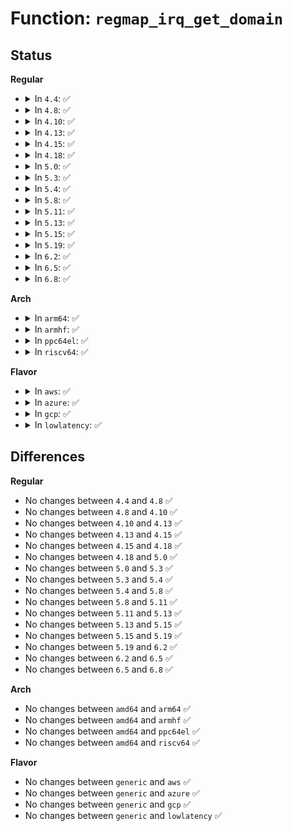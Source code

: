 # Function: <code>regmap_irq_get_domain</code>

## Status
<b>Regular</b>
<ul>
<li>
<details>
<summary>In <code>4.4</code>: ✅</summary>

```c
struct irq_domain *regmap_irq_get_domain(struct regmap_irq_chip_data *data);
```

**Collision:** Unique Global

**Inline:** No

**Transformation:** False

**Instances:**

```
In drivers/base/regmap/regmap-irq.c (ffffffff8156b500)
Location: drivers/base/regmap/regmap-irq.c:618
Inline: False
Direct callers:
  - drivers/mfd/tps65910.c:tps65910_i2c_probe
  - drivers/mfd/tps80031.c:tps80031_probe
  - drivers/mfd/tps65090.c:tps65090_i2c_probe
  - drivers/mfd/intel_soc_pmic_core.c:intel_soc_pmic_i2c_probe
```
**Symbols:**

```
ffffffff8156b500-ffffffff8156b51b: regmap_irq_get_domain (STB_GLOBAL)
```
</details>
</li>
<li>
<details>
<summary>In <code>4.8</code>: ✅</summary>

```c
struct irq_domain *regmap_irq_get_domain(struct regmap_irq_chip_data *data);
```

**Collision:** Unique Global

**Inline:** No

**Transformation:** False

**Instances:**

```
In drivers/base/regmap/regmap-irq.c (ffffffff815c0210)
Location: drivers/base/regmap/regmap-irq.c:830
Inline: False
Direct callers:
  - drivers/mfd/tps65910.c:tps65910_i2c_probe
  - drivers/mfd/tps80031.c:tps80031_probe
  - drivers/mfd/tps65090.c:tps65090_i2c_probe
  - drivers/mfd/intel_soc_pmic_core.c:intel_soc_pmic_i2c_probe
```
**Symbols:**

```
ffffffff815c0210-ffffffff815c022b: regmap_irq_get_domain (STB_GLOBAL)
```
</details>
</li>
<li>
<details>
<summary>In <code>4.10</code>: ✅</summary>

```c
struct irq_domain *regmap_irq_get_domain(struct regmap_irq_chip_data *data);
```

**Collision:** Unique Global

**Inline:** No

**Transformation:** False

**Instances:**

```
In drivers/base/regmap/regmap-irq.c (ffffffff815ef650)
Location: drivers/base/regmap/regmap-irq.c:830
Inline: False
Direct callers:
  - drivers/mfd/tps65910.c:tps65910_i2c_probe
  - drivers/mfd/tps80031.c:tps80031_probe
  - drivers/mfd/tps65090.c:tps65090_i2c_probe
  - drivers/mfd/intel_soc_pmic_core.c:intel_soc_pmic_i2c_probe
```
**Symbols:**

```
ffffffff815ef650-ffffffff815ef66b: regmap_irq_get_domain (STB_GLOBAL)
```
</details>
</li>
<li>
<details>
<summary>In <code>4.13</code>: ✅</summary>

```c
struct irq_domain *regmap_irq_get_domain(struct regmap_irq_chip_data *data);
```

**Collision:** Unique Global

**Inline:** No

**Transformation:** False

**Instances:**

```
In drivers/base/regmap/regmap-irq.c (ffffffff816038c0)
Location: drivers/base/regmap/regmap-irq.c:844
Inline: False
Direct callers:
  - drivers/mfd/tps65910.c:tps65910_i2c_probe
  - drivers/mfd/tps80031.c:tps80031_probe
  - drivers/mfd/tps65090.c:tps65090_i2c_probe
  - drivers/mfd/intel_soc_pmic_core.c:intel_soc_pmic_i2c_probe
```
**Symbols:**

```
ffffffff816038c0-ffffffff816038db: regmap_irq_get_domain (STB_GLOBAL)
```
</details>
</li>
<li>
<details>
<summary>In <code>4.15</code>: ✅</summary>

```c
struct irq_domain *regmap_irq_get_domain(struct regmap_irq_chip_data *data);
```

**Collision:** Unique Global

**Inline:** No

**Transformation:** False

**Instances:**

```
In drivers/base/regmap/regmap-irq.c (ffffffff8166bc90)
Location: drivers/base/regmap/regmap-irq.c:844
Inline: False
Direct callers:
  - drivers/mfd/tps65910.c:tps65910_i2c_probe
  - drivers/mfd/tps80031.c:tps80031_probe
  - drivers/mfd/tps65090.c:tps65090_i2c_probe
  - drivers/mfd/intel_soc_pmic_core.c:intel_soc_pmic_i2c_probe
  - drivers/mfd/intel_soc_pmic_chtwc.c:cht_wc_probe
```
**Symbols:**

```
ffffffff8166bc90-ffffffff8166bcab: regmap_irq_get_domain (STB_GLOBAL)
```
</details>
</li>
<li>
<details>
<summary>In <code>4.18</code>: ✅</summary>

```c
struct irq_domain *regmap_irq_get_domain(struct regmap_irq_chip_data *data);
```

**Collision:** Unique Global

**Inline:** No

**Transformation:** False

**Instances:**

```
In drivers/base/regmap/regmap-irq.c (ffffffff816a76f0)
Location: drivers/base/regmap/regmap-irq.c:844
Inline: False
Direct callers:
  - drivers/mfd/tps65910.c:tps65910_i2c_probe
  - drivers/mfd/tps80031.c:tps80031_probe
  - drivers/mfd/tps65090.c:tps65090_i2c_probe
  - drivers/mfd/intel_soc_pmic_core.c:intel_soc_pmic_i2c_probe
  - drivers/mfd/intel_soc_pmic_chtwc.c:cht_wc_probe
```
**Symbols:**

```
ffffffff816a76f0-ffffffff816a770b: regmap_irq_get_domain (STB_GLOBAL)
```
</details>
</li>
<li>
<details>
<summary>In <code>5.0</code>: ✅</summary>

```c
struct irq_domain *regmap_irq_get_domain(struct regmap_irq_chip_data *data);
```

**Collision:** Unique Global

**Inline:** No

**Transformation:** False

**Instances:**

```
In drivers/base/regmap/regmap-irq.c (ffffffff816c8290)
Location: drivers/base/regmap/regmap-irq.c:906
Inline: False
Direct callers:
  - drivers/mfd/tps65910.c:tps65910_i2c_probe
  - drivers/mfd/tps80031.c:tps80031_probe
  - drivers/mfd/tps65090.c:tps65090_i2c_probe
  - drivers/mfd/intel_soc_pmic_core.c:intel_soc_pmic_i2c_probe
  - drivers/mfd/intel_soc_pmic_chtwc.c:cht_wc_probe
```
**Symbols:**

```
ffffffff816c8290-ffffffff816c82ab: regmap_irq_get_domain (STB_GLOBAL)
```
</details>
</li>
<li>
<details>
<summary>In <code>5.3</code>: ✅</summary>

```c
struct irq_domain *regmap_irq_get_domain(struct regmap_irq_chip_data *data);
```

**Collision:** Unique Global

**Inline:** No

**Transformation:** False

**Instances:**

```
In drivers/base/regmap/regmap-irq.c (ffffffff81703520)
Location: drivers/base/regmap/regmap-irq.c:990
Inline: False
Direct callers:
  - drivers/mfd/tps65910.c:tps65910_i2c_probe
  - drivers/mfd/tps80031.c:tps80031_probe
  - drivers/mfd/tps65090.c:tps65090_i2c_probe
  - drivers/mfd/intel_soc_pmic_core.c:intel_soc_pmic_i2c_probe
  - drivers/mfd/intel_soc_pmic_chtwc.c:cht_wc_probe
```
**Symbols:**

```
ffffffff81703520-ffffffff8170353b: regmap_irq_get_domain (STB_GLOBAL)
```
</details>
</li>
<li>
<details>
<summary>In <code>5.4</code>: ✅</summary>

```c
struct irq_domain *regmap_irq_get_domain(struct regmap_irq_chip_data *data);
```

**Collision:** Unique Global

**Inline:** No

**Transformation:** False

**Instances:**

```
In drivers/base/regmap/regmap-irq.c (ffffffff81727870)
Location: drivers/base/regmap/regmap-irq.c:985
Inline: False
Direct callers:
  - drivers/mfd/tps65910.c:tps65910_i2c_probe
  - drivers/mfd/tps80031.c:tps80031_probe
  - drivers/mfd/tps65090.c:tps65090_i2c_probe
  - drivers/mfd/intel_soc_pmic_core.c:intel_soc_pmic_i2c_probe
  - drivers/mfd/intel_soc_pmic_chtwc.c:cht_wc_probe
```
**Symbols:**

```
ffffffff81727870-ffffffff8172788b: regmap_irq_get_domain (STB_GLOBAL)
```
</details>
</li>
<li>
<details>
<summary>In <code>5.8</code>: ✅</summary>

```c
struct irq_domain *regmap_irq_get_domain(struct regmap_irq_chip_data *data);
```

**Collision:** Unique Global

**Inline:** No

**Transformation:** False

**Instances:**

```
In drivers/base/regmap/regmap-irq.c (ffffffff817e3ed0)
Location: drivers/base/regmap/regmap-irq.c:1037
Inline: False
Direct callers:
  - drivers/mfd/tps65910.c:tps65910_i2c_probe
  - drivers/mfd/tps80031.c:tps80031_probe
  - drivers/mfd/tps65090.c:tps65090_i2c_probe
  - drivers/mfd/intel_soc_pmic_core.c:intel_soc_pmic_i2c_probe
  - drivers/mfd/intel_soc_pmic_chtwc.c:cht_wc_probe
```
**Symbols:**

```
ffffffff817e3ed0-ffffffff817e3eeb: regmap_irq_get_domain (STB_GLOBAL)
```
</details>
</li>
<li>
<details>
<summary>In <code>5.11</code>: ✅</summary>

```c
struct irq_domain *regmap_irq_get_domain(struct regmap_irq_chip_data *data);
```

**Collision:** Unique Global

**Inline:** No

**Transformation:** False

**Instances:**

```
In drivers/base/regmap/regmap-irq.c (ffffffff817f8cc0)
Location: drivers/base/regmap/regmap-irq.c:1072
Inline: False
Direct callers:
  - drivers/mfd/tps65910.c:tps65910_i2c_probe
  - drivers/mfd/tps80031.c:tps80031_probe
  - drivers/mfd/tps65090.c:tps65090_i2c_probe
  - drivers/mfd/intel_soc_pmic_core.c:intel_soc_pmic_i2c_probe
  - drivers/mfd/intel_soc_pmic_chtwc.c:cht_wc_probe
```
**Symbols:**

```
ffffffff817f8cc0-ffffffff817f8cdb: regmap_irq_get_domain (STB_GLOBAL)
```
</details>
</li>
<li>
<details>
<summary>In <code>5.13</code>: ✅</summary>

```c
struct irq_domain *regmap_irq_get_domain(struct regmap_irq_chip_data *data);
```

**Collision:** Unique Global

**Inline:** No

**Transformation:** False

**Instances:**

```
In drivers/base/regmap/regmap-irq.c (ffffffff817dd4c0)
Location: drivers/base/regmap/regmap-irq.c:1140
Inline: False
Direct callers:
  - drivers/mfd/tps65910.c:tps65910_i2c_probe
  - drivers/mfd/tps80031.c:tps80031_probe
  - drivers/mfd/tps65090.c:tps65090_i2c_probe
  - drivers/mfd/intel_soc_pmic_core.c:intel_soc_pmic_i2c_probe
  - drivers/mfd/intel_soc_pmic_chtwc.c:cht_wc_probe
```
**Symbols:**

```
ffffffff817dd4c0-ffffffff817dd4db: regmap_irq_get_domain (STB_GLOBAL)
```
</details>
</li>
<li>
<details>
<summary>In <code>5.15</code>: ✅</summary>

```c
struct irq_domain *regmap_irq_get_domain(struct regmap_irq_chip_data *data);
```

**Collision:** Unique Global

**Inline:** No

**Transformation:** False

**Instances:**

```
In drivers/base/regmap/regmap-irq.c (ffffffff81868f10)
Location: drivers/base/regmap/regmap-irq.c:1139
Inline: False
Direct callers:
  - drivers/mfd/tps65910.c:tps65910_i2c_probe
  - drivers/mfd/tps80031.c:tps80031_probe
  - drivers/mfd/tps65090.c:tps65090_i2c_probe
  - drivers/mfd/intel_soc_pmic_core.c:intel_soc_pmic_i2c_probe
  - drivers/mfd/intel_soc_pmic_chtwc.c:cht_wc_probe
```
**Symbols:**

```
ffffffff81868f10-ffffffff81868f2b: regmap_irq_get_domain (STB_GLOBAL)
```
</details>
</li>
<li>
<details>
<summary>In <code>5.19</code>: ✅</summary>

```c
struct irq_domain *regmap_irq_get_domain(struct regmap_irq_chip_data *data);
```

**Collision:** Unique Global

**Inline:** No

**Transformation:** False

**Instances:**

```
In drivers/base/regmap/regmap-irq.c (ffffffff819b1b20)
Location: drivers/base/regmap/regmap-irq.c:1141
Inline: False
Direct callers:
  - drivers/mfd/tps65910.c:tps65910_i2c_probe
  - drivers/mfd/tps65090.c:tps65090_i2c_probe
  - drivers/mfd/intel_soc_pmic_core.c:intel_soc_pmic_i2c_probe
  - drivers/mfd/intel_soc_pmic_core.c:intel_soc_pmic_i2c_probe
  - drivers/mfd/intel_soc_pmic_chtwc.c:cht_wc_probe
```
**Symbols:**

```
ffffffff819b1b20-ffffffff819b1b47: regmap_irq_get_domain (STB_GLOBAL)
```
</details>
</li>
<li>
<details>
<summary>In <code>6.2</code>: ✅</summary>

```c
struct irq_domain *regmap_irq_get_domain(struct regmap_irq_chip_data *data);
```

**Collision:** Unique Global

**Inline:** No

**Transformation:** False

**Instances:**

```
In drivers/base/regmap/regmap-irq.c (ffffffff81b26370)
Location: drivers/base/regmap/regmap-irq.c:1324
Inline: False
Direct callers:
  - drivers/mfd/tps65910.c:tps65910_i2c_probe
  - drivers/mfd/tps65090.c:tps65090_i2c_probe
  - drivers/mfd/intel_soc_pmic_crc.c:crystal_cove_i2c_probe
  - drivers/mfd/intel_soc_pmic_crc.c:crystal_cove_i2c_probe
  - drivers/mfd/intel_soc_pmic_chtwc.c:cht_wc_probe
```
**Symbols:**

```
ffffffff81b26370-ffffffff81b26397: regmap_irq_get_domain (STB_GLOBAL)
```
</details>
</li>
<li>
<details>
<summary>In <code>6.5</code>: ✅</summary>

```c
struct irq_domain *regmap_irq_get_domain(struct regmap_irq_chip_data *data);
```

**Collision:** Unique Global

**Inline:** No

**Transformation:** False

**Instances:**

```
In drivers/base/regmap/regmap-irq.c (ffffffff81b76330)
Location: drivers/base/regmap/regmap-irq.c:1136
Inline: False
Direct callers:
  - drivers/mfd/tps65910.c:tps65910_i2c_probe
  - drivers/mfd/tps65090.c:tps65090_i2c_probe
  - drivers/mfd/intel_soc_pmic_crc.c:crystal_cove_i2c_probe
  - drivers/mfd/intel_soc_pmic_crc.c:crystal_cove_i2c_probe
  - drivers/mfd/intel_soc_pmic_chtwc.c:cht_wc_probe
```
**Symbols:**

```
ffffffff81b76330-ffffffff81b76357: regmap_irq_get_domain (STB_GLOBAL)
```
</details>
</li>
<li>
<details>
<summary>In <code>6.8</code>: ✅</summary>

```c
struct irq_domain *regmap_irq_get_domain(struct regmap_irq_chip_data *data);
```

**Collision:** Unique Global

**Inline:** No

**Transformation:** False

**Instances:**

```
In drivers/base/regmap/regmap-irq.c (ffffffff81bca100)
Location: drivers/base/regmap/regmap-irq.c:1136
Inline: False
Direct callers:
  - drivers/mfd/tps65910.c:tps65910_i2c_probe
  - drivers/mfd/tps65090.c:tps65090_i2c_probe
  - drivers/mfd/intel_soc_pmic_crc.c:crystal_cove_i2c_probe
  - drivers/mfd/intel_soc_pmic_crc.c:crystal_cove_i2c_probe
  - drivers/mfd/intel_soc_pmic_chtwc.c:cht_wc_probe
```
**Symbols:**

```
ffffffff81bca100-ffffffff81bca127: regmap_irq_get_domain (STB_GLOBAL)
```
</details>
</li>
</ul>
<b>Arch</b>
<ul>
<li>
<details>
<summary>In <code>arm64</code>: ✅</summary>

```c
struct irq_domain *regmap_irq_get_domain(struct regmap_irq_chip_data *data);
```

**Collision:** Unique Global

**Inline:** No

**Transformation:** False

**Instances:**

```
In drivers/base/regmap/regmap-irq.c (ffff80001091cf10)
Location: drivers/base/regmap/regmap-irq.c:985
Inline: False
Direct callers:
  - drivers/mfd/tps65910.c:tps65910_i2c_probe
  - drivers/mfd/tps80031.c:tps80031_probe
  - drivers/mfd/max77620.c:max77620_probe
  - drivers/mfd/tps65090.c:tps65090_i2c_probe
  - drivers/mfd/as3722.c:as3722_i2c_probe
```
**Symbols:**

```
ffff80001091cf10-ffff80001091cf4c: regmap_irq_get_domain (STB_GLOBAL)
```
</details>
</li>
<li>
<details>
<summary>In <code>armhf</code>: ✅</summary>

```c
struct irq_domain *regmap_irq_get_domain(struct regmap_irq_chip_data *data);
```

**Collision:** Unique Global

**Inline:** No

**Transformation:** False

**Instances:**

```
In drivers/base/regmap/regmap-irq.c (c0a023e4)
Location: drivers/base/regmap/regmap-irq.c:985
Inline: False
Direct callers:
  - drivers/mfd/tps65910.c:tps65910_i2c_probe
  - drivers/mfd/tps80031.c:tps80031_probe
  - drivers/mfd/max77620.c:max77620_probe
  - drivers/mfd/tps65090.c:tps65090_i2c_probe
  - drivers/mfd/as3722.c:as3722_i2c_probe
```
**Symbols:**

```
c0a023e4-c0a02404: regmap_irq_get_domain (STB_GLOBAL)
```
</details>
</li>
<li>
<details>
<summary>In <code>ppc64el</code>: ✅</summary>

```c
struct irq_domain *regmap_irq_get_domain(struct regmap_irq_chip_data *data);
```

**Collision:** Unique Global

**Inline:** No

**Transformation:** False

**Instances:**

```
In drivers/base/regmap/regmap-irq.c (c0000000009c1900)
Location: drivers/base/regmap/regmap-irq.c:985
Inline: False
Direct callers:
  - drivers/mfd/tps65910.c:tps65910_i2c_probe
  - drivers/mfd/tps80031.c:tps80031_probe
  - drivers/mfd/max77620.c:max77620_probe
  - drivers/mfd/tps65090.c:tps65090_i2c_probe
  - drivers/mfd/as3722.c:as3722_i2c_probe
```
**Symbols:**

```
c0000000009c1900-c0000000009c1928: regmap_irq_get_domain (STB_GLOBAL)
```
</details>
</li>
<li>
<details>
<summary>In <code>riscv64</code>: ✅</summary>

```c
struct irq_domain *regmap_irq_get_domain(struct regmap_irq_chip_data *data);
```

**Collision:** Unique Global

**Inline:** No

**Transformation:** False

**Instances:**

```
In drivers/base/regmap/regmap-irq.c (ffffffe00059c832)
Location: drivers/base/regmap/regmap-irq.c:985
Inline: False
Direct callers:
  - drivers/mfd/tps65910.c:tps65910_i2c_probe
  - drivers/mfd/tps80031.c:tps80031_probe
  - drivers/mfd/max77620.c:max77620_probe
  - drivers/mfd/tps65090.c:tps65090_i2c_probe
  - drivers/mfd/as3722.c:as3722_i2c_probe
```
**Symbols:**

```
ffffffe00059c832-ffffffe00059c864: regmap_irq_get_domain (STB_GLOBAL)
```
</details>
</li>
</ul>
<b>Flavor</b>
<ul>
<li>
<details>
<summary>In <code>aws</code>: ✅</summary>

```c
struct irq_domain *regmap_irq_get_domain(struct regmap_irq_chip_data *data);
```

**Collision:** Unique Global

**Inline:** No

**Transformation:** False

**Instances:**

```
In drivers/base/regmap/regmap-irq.c (ffffffff816ed650)
Location: drivers/base/regmap/regmap-irq.c:985
Inline: False
```
**Symbols:**

```
ffffffff816ed650-ffffffff816ed66b: regmap_irq_get_domain (STB_GLOBAL)
```
</details>
</li>
<li>
<details>
<summary>In <code>azure</code>: ✅</summary>

```c
struct irq_domain *regmap_irq_get_domain(struct regmap_irq_chip_data *data);
```

**Collision:** Unique Global

**Inline:** No

**Transformation:** False

**Instances:**

```
In drivers/base/regmap/regmap-irq.c (ffffffff816c7c90)
Location: drivers/base/regmap/regmap-irq.c:985
Inline: False
```
**Symbols:**

```
ffffffff816c7c90-ffffffff816c7cab: regmap_irq_get_domain (STB_GLOBAL)
```
</details>
</li>
<li>
<details>
<summary>In <code>gcp</code>: ✅</summary>

```c
struct irq_domain *regmap_irq_get_domain(struct regmap_irq_chip_data *data);
```

**Collision:** Unique Global

**Inline:** No

**Transformation:** False

**Instances:**

```
In drivers/base/regmap/regmap-irq.c (ffffffff8171ad30)
Location: drivers/base/regmap/regmap-irq.c:985
Inline: False
Direct callers:
  - drivers/mfd/tps65910.c:tps65910_i2c_probe
  - drivers/mfd/tps80031.c:tps80031_probe
  - drivers/mfd/tps65090.c:tps65090_i2c_probe
  - drivers/mfd/intel_soc_pmic_core.c:intel_soc_pmic_i2c_probe
  - drivers/mfd/intel_soc_pmic_chtwc.c:cht_wc_probe
```
**Symbols:**

```
ffffffff8171ad30-ffffffff8171ad4b: regmap_irq_get_domain (STB_GLOBAL)
```
</details>
</li>
<li>
<details>
<summary>In <code>lowlatency</code>: ✅</summary>

```c
struct irq_domain *regmap_irq_get_domain(struct regmap_irq_chip_data *data);
```

**Collision:** Unique Global

**Inline:** No

**Transformation:** False

**Instances:**

```
In drivers/base/regmap/regmap-irq.c (ffffffff81736090)
Location: drivers/base/regmap/regmap-irq.c:985
Inline: False
Direct callers:
  - drivers/mfd/tps65910.c:tps65910_i2c_probe
  - drivers/mfd/tps80031.c:tps80031_probe
  - drivers/mfd/tps65090.c:tps65090_i2c_probe
  - drivers/mfd/intel_soc_pmic_core.c:intel_soc_pmic_i2c_probe
  - drivers/mfd/intel_soc_pmic_chtwc.c:cht_wc_probe
```
**Symbols:**

```
ffffffff81736090-ffffffff817360ab: regmap_irq_get_domain (STB_GLOBAL)
```
</details>
</li>
</ul>

## Differences
<b>Regular</b>
<ul>
<li>
No changes between <code>4.4</code> and <code>4.8</code> ✅
</li>
<li>
No changes between <code>4.8</code> and <code>4.10</code> ✅
</li>
<li>
No changes between <code>4.10</code> and <code>4.13</code> ✅
</li>
<li>
No changes between <code>4.13</code> and <code>4.15</code> ✅
</li>
<li>
No changes between <code>4.15</code> and <code>4.18</code> ✅
</li>
<li>
No changes between <code>4.18</code> and <code>5.0</code> ✅
</li>
<li>
No changes between <code>5.0</code> and <code>5.3</code> ✅
</li>
<li>
No changes between <code>5.3</code> and <code>5.4</code> ✅
</li>
<li>
No changes between <code>5.4</code> and <code>5.8</code> ✅
</li>
<li>
No changes between <code>5.8</code> and <code>5.11</code> ✅
</li>
<li>
No changes between <code>5.11</code> and <code>5.13</code> ✅
</li>
<li>
No changes between <code>5.13</code> and <code>5.15</code> ✅
</li>
<li>
No changes between <code>5.15</code> and <code>5.19</code> ✅
</li>
<li>
No changes between <code>5.19</code> and <code>6.2</code> ✅
</li>
<li>
No changes between <code>6.2</code> and <code>6.5</code> ✅
</li>
<li>
No changes between <code>6.5</code> and <code>6.8</code> ✅
</li>
</ul>
<b>Arch</b>
<ul>
<li>
No changes between <code>amd64</code> and <code>arm64</code> ✅
</li>
<li>
No changes between <code>amd64</code> and <code>armhf</code> ✅
</li>
<li>
No changes between <code>amd64</code> and <code>ppc64el</code> ✅
</li>
<li>
No changes between <code>amd64</code> and <code>riscv64</code> ✅
</li>
</ul>
<b>Flavor</b>
<ul>
<li>
No changes between <code>generic</code> and <code>aws</code> ✅
</li>
<li>
No changes between <code>generic</code> and <code>azure</code> ✅
</li>
<li>
No changes between <code>generic</code> and <code>gcp</code> ✅
</li>
<li>
No changes between <code>generic</code> and <code>lowlatency</code> ✅
</li>
</ul>

